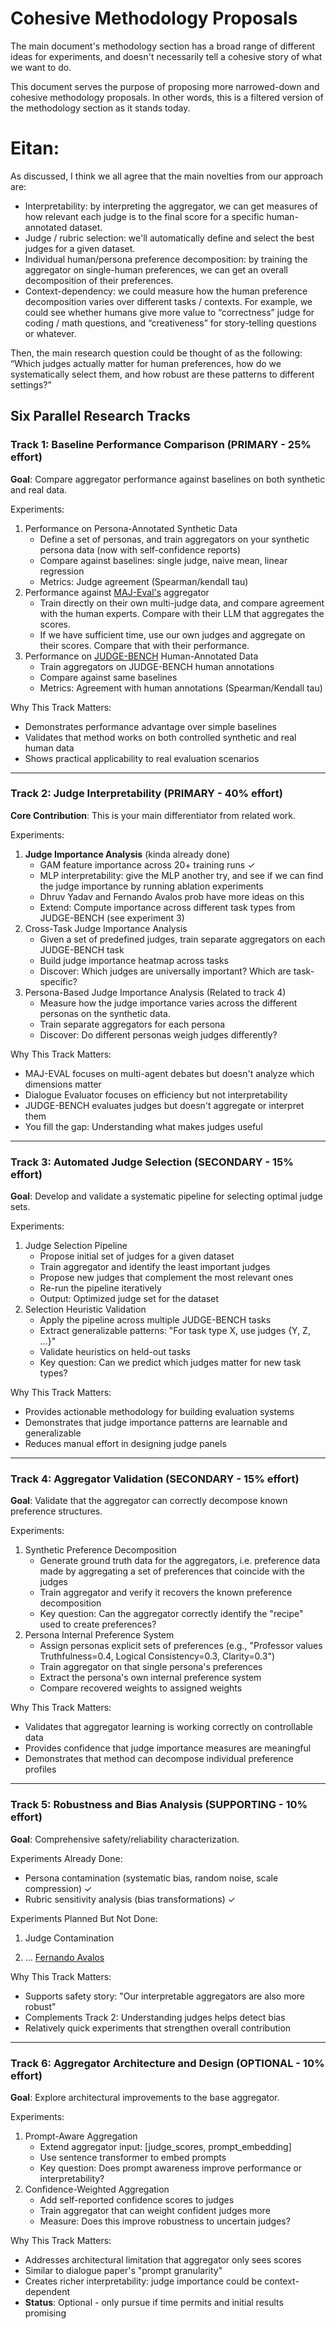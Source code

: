# Cohesive Methodology Proposals

The main document's methodology section has a broad range of different ideas for experiments, and doesn't necessarily tell a cohesive story of what we want to do.

This document serves the purpose of proposing more narrowed-down and cohesive methodology proposals. In other words, this is a filtered version of the methodology section as it stands today.

# Eitan:

As discussed, I think we all agree that the main novelties from our approach are:

* Interpretability: by interpreting the aggregator, we can get measures of how relevant each judge is to the final score for a specific human-annotated dataset.  
* Judge / rubric selection: we'll automatically define and select the best judges for a given dataset.  
* Individual human/persona preference decomposition: by training the aggregator on single-human preferences, we can get an overall decomposition of their preferences.  
* Context-dependency: we could measure how the human preference decomposition varies over different tasks / contexts. For example, we could see whether humans give more value to “correctness” judge for coding / math questions, and “creativeness” for story-telling questions or whatever.

Then, the main research question could be thought of as the following: “Which judges actually matter for human preferences, how do we systematically select them, and how robust are these patterns to different settings?”

## Six Parallel Research Tracks

### Track 1: Baseline Performance Comparison (PRIMARY \- 25% effort)

**Goal**: Compare aggregator performance against baselines on both synthetic and real data.

Experiments:

1. Performance on Persona-Annotated Synthetic Data  
   * Define a set of personas, and train aggregators on your synthetic persona data (now with self-confidence reports)  
   * Compare against baselines: single judge, naive mean, linear regression  
   * Metrics: Judge agreement (Spearman/kendall tau)  
2. Performance against [MAJ-Eval's](https://arxiv.org/pdf/2507.21028) aggregator  
   * Train directly on their own multi-judge data, and compare agreement with the human experts. Compare with their LLM that aggregates the scores.  
   * If we have sufficient time, use our own judges and aggregate on their scores. Compare that with their performance.  
3. Performance on [JUDGE-BENCH](https://aclanthology.org/2025.acl-short.20.pdf) Human-Annotated Data  
   * Train aggregators on JUDGE-BENCH human annotations  
   * Compare against same baselines  
   * Metrics: Agreement with human annotations (Spearman/Kendall tau)

Why This Track Matters:

* Demonstrates performance advantage over simple baselines  
* Validates that method works on both controlled synthetic and real human data  
* Shows practical applicability to real evaluation scenarios

---

### Track 2: Judge Interpretability (PRIMARY \- 40% effort)

**Core Contribution**: This is your main differentiator from related work.

Experiments:

1. **Judge Importance Analysis** (kinda already done)  
   * GAM feature importance across 20+ training runs ✓  
   * MLP interpretability: give the MLP another try, and see if we can find the judge importance by running ablation experiments  
   * Dhruv Yadav and Fernando Avalos prob have more ideas on this  
   * Extend: Compute importance across different task types from JUDGE-BENCH (see experiment 3\)  
2. Cross-Task Judge Importance Analysis  
   * Given a set of predefined judges, train separate aggregators on each JUDGE-BENCH task  
   * Build judge importance heatmap across tasks  
   * Discover: Which judges are universally important? Which are task-specific?  
3. Persona-Based Judge Importance Analysis (Related to track 4\)  
   * Measure how the judge importance varies across the different personas on the synthetic data.  
   * Train separate aggregators for each persona  
   * Discover: Do different personas weigh judges differently?

Why This Track Matters:

* MAJ-EVAL focuses on multi-agent debates but doesn't analyze which dimensions matter  
* Dialogue Evaluator focuses on efficiency but not interpretability  
* JUDGE-BENCH evaluates judges but doesn't aggregate or interpret them  
* You fill the gap: Understanding what makes judges useful

---

### Track 3: Automated Judge Selection (SECONDARY \- 15% effort)

**Goal**: Develop and validate a systematic pipeline for selecting optimal judge sets.

Experiments:

1. Judge Selection Pipeline  
   * Propose initial set of judges for a given dataset  
   * Train aggregator and identify the least important judges  
   * Propose new judges that complement the most relevant ones  
   * Re-run the pipeline iteratively  
   * Output: Optimized judge set for the dataset  
2. Selection Heuristic Validation  
   * Apply the pipeline across multiple JUDGE-BENCH tasks  
   * Extract generalizable patterns: "For task type X, use judges {Y, Z, …}"  
   * Validate heuristics on held-out tasks  
   * Key question: Can we predict which judges matter for new task types?

Why This Track Matters:

* Provides actionable methodology for building evaluation systems  
* Demonstrates that judge importance patterns are learnable and generalizable  
* Reduces manual effort in designing judge panels

---

### Track 4: Aggregator Validation (SECONDARY \- 15% effort)

**Goal**: Validate that the aggregator can correctly decompose known preference structures.

Experiments:

1. Synthetic Preference Decomposition  
   * Generate ground truth data for the aggregators, i.e. preference data made by aggregating a set of preferences that coincide with the judges  
   * Train aggregator and verify it recovers the known preference decomposition  
   * Key question: Can the aggregator correctly identify the "recipe" used to create preferences?  
2. Persona Internal Preference System  
   * Assign personas explicit sets of preferences (e.g., "Professor values Truthfulness=0.4, Logical Consistency=0.3, Clarity=0.3")  
   * Train aggregator on that single persona's preferences  
   * Extract the persona's own internal preference system  
   * Compare recovered weights to assigned weights

Why This Track Matters:

* Validates that aggregator learning is working correctly on controllable data  
* Provides confidence that judge importance measures are meaningful  
* Demonstrates that method can decompose individual preference profiles

---

### Track 5: Robustness and Bias Analysis (SUPPORTING \- 10% effort)

**Goal**: Comprehensive safety/reliability characterization.

Experiments Already Done:

* Persona contamination (systematic bias, random noise, scale compression) ✓  
* Rubric sensitivity analysis (bias transformations) ✓

Experiments Planned But Not Done:

1. Judge Contamination

2. … [Fernando Avalos](mailto:favalosdev@gmail.com)

Why This Track Matters:

* Supports safety story: "Our interpretable aggregators are also more robust"  
* Complements Track 2: Understanding judges helps detect bias  
* Relatively quick experiments that strengthen overall contribution

---

### Track 6: Aggregator Architecture and Design (OPTIONAL \- 10% effort)

**Goal**: Explore architectural improvements to the base aggregator.

Experiments:

1. Prompt-Aware Aggregation  
   * Extend aggregator input: \[judge\_scores, prompt\_embedding\]  
   * Use sentence transformer to embed prompts  
   * Key question: Does prompt awareness improve performance or interpretability?  
2. Confidence-Weighted Aggregation  
   * Add self-reported confidence scores to judges  
   * Train aggregator that can weight confident judges more  
   * Measure: Does this improve robustness to uncertain judges?

Why This Track Matters:

* Addresses architectural limitation that aggregator only sees scores  
* Similar to dialogue paper's "prompt granularity"  
* Creates richer interpretability: judge importance could be context-dependent  
* **Status**: Optional \- only pursue if time permits and initial results promising

